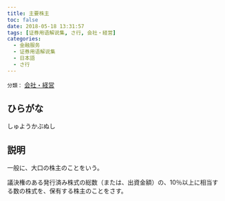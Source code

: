 ```yaml
---
title: 主要株主
toc: false
date: 2018-05-18 13:31:57
tags: [证券用语解说集, さ行, 会社・経営]
categories:
  - 金融服务
  - 证券用语解说集
  - 日本語
  - さ行
---
```


`分類：` [会社・経営](/tags/会社・経営/)

## ひらがな

しゅようかぶぬし

## 説明

一般に、大口の株主のことをいう。

議決権のある発行済み株式の総数（または、出資金額）の、10％以上に相当する数の株式を、保有する株主のことをさす。
